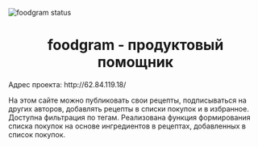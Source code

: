 ![foodgram status](https://github.com/LordKisik/foodgram-project-react/actions/workflows/main.yml/badge.svg?branch=master&event=push)

<h1 align="center">foodgram - продуктовый помощник</h1>
Адрес проекта: http://62.84.119.18/

На этом сайте можно публиковать свои рецепты, подписываться на других авторов, добавлять рецепты в списки покупок и в избранное. Доступна фильтрация по тегам. Реализована функция формирования списка покупок на основе ингредиентов в рецептах, добавленных в список покупок.